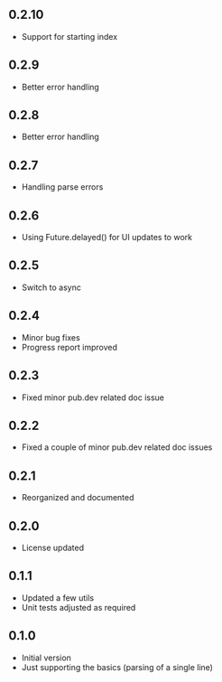 ## 0.2.10

* Support for starting index

## 0.2.9

* Better error handling

## 0.2.8

* Better error handling

## 0.2.7

* Handling parse errors

## 0.2.6

* Using Future.delayed() for UI updates to work

## 0.2.5

* Switch to async

## 0.2.4

* Minor bug fixes
* Progress report improved

## 0.2.3

* Fixed minor pub.dev related doc issue

## 0.2.2

* Fixed a couple of minor pub.dev related doc issues

## 0.2.1

* Reorganized and documented

## 0.2.0

* License updated

## 0.1.1

* Updated a few utils
* Unit tests adjusted as required

## 0.1.0

* Initial version
* Just supporting the basics (parsing of a single line)

